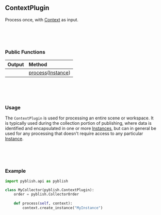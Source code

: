 ## ContextPlugin

Process once, with [Context](context.md) as input.

<br>
<br>
<br>

### Public Functions

| Output        | Method                                                      |
|--------------:|:------------------------------------------------------------|
|               | [process](Plugin.process.md)([Instance](Instance.md))


<br>
<br>
<br>

### Usage

The `ContextPlugin` is used for processing an entire scene or workspace. It is typically used during the collection portion of publishing, where data is identified and encapsulated in one or more [Instances](instance.md), but can in general be used for any processing that doesn't require access to any particular [Instance](instance.md).

<br>
<br>
<br>

### Example

```python
import pyblish.api as pyblish

class MyCollector(pyblish.ContextPlugin):
    order = pyblish.CollectorOrder
   
    def process(self, context):
        context.create_instance("MyInstance")
```